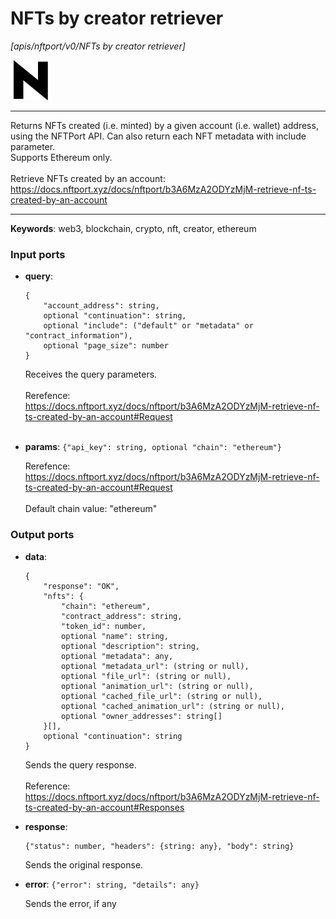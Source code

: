 # NFTs by creator retriever

_[apis/nftport/v0/NFTs by creator retriever]_

![icon](</assets/icons/352b98b2-6df6-4a21-93e1-a31cf5b9311d.png>)

---

Returns NFTs created (i.e. minted) by a given account (i.e. wallet) address, using the NFTPort API. Can also return each NFT metadata with include parameter.<br>
Supports Ethereum only.<br>
<br>
Retrieve NFTs created by an account:<br>
https://docs.nftport.xyz/docs/nftport/b3A6MzA2ODYzMjM-retrieve-nf-ts-created-by-an-account<br>

---

__Keywords__: web3, blockchain, crypto, nft, creator, ethereum

### Input ports

* __query__: 
    ```
    {
        "account_address": string,
        optional "continuation": string,
        optional "include": ("default" or "metadata" or "contract_information"),
        optional "page_size": number
    }
    ```

    Receives the query parameters.<br>
    <br>
    Rerefence:<br>
    https://docs.nftport.xyz/docs/nftport/b3A6MzA2ODYzMjM-retrieve-nf-ts-created-by-an-account#Request<br>
    <br>


* __params__: ` {"api_key": string, optional "chain": "ethereum"} `

    Rerefence:<br>
    https://docs.nftport.xyz/docs/nftport/b3A6MzA2ODYzMjM-retrieve-nf-ts-created-by-an-account#Request<br>
    <br>
    Default chain value: "ethereum"<br>

### Output ports

* __data__: 
    ```
    {
        "response": "OK",
        "nfts": {
            "chain": "ethereum",
            "contract_address": string,
            "token_id": number,
            optional "name": string,
            optional "description": string,
            optional "metadata": any,
            optional "metadata_url": (string or null),
            optional "file_url": (string or null),
            optional "animation_url": (string or null),
            optional "cached_file_url": (string or null),
            optional "cached_animation_url": (string or null),
            optional "owner_addresses": string[]
        }[],
        optional "continuation": string
    }
    ```

    Sends the query response.<br>
    <br>
    Reference:<br>
    https://docs.nftport.xyz/docs/nftport/b3A6MzA2ODYzMjM-retrieve-nf-ts-created-by-an-account#Responses<br>


* __response__: 
    ```
    {"status": number, "headers": {string: any}, "body": string}
    ```

    Sends the original response.<br>


* __error__: ` {"error": string, "details": any} `

    Sends the error, if any<br>

